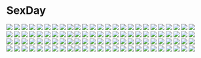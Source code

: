 # SexDay
![](https://konachan.com/jpeg/f8fe6fd3b6b0f464908e2dce87586aed/Konachan.com%20-%20134928%20blue%20blue_eyes%20blue_hair%20game_cg%20shindan_no_kekka_sore_wa_koi_no_yamai_desu.jpg)
![](https://konachan.com/image/9272c400649febf991b1896d8fd3a890/Konachan.com%20-%20257895%20aqua_eyes%20aqua_hair%20hatsune_miku%20long_hair%20skirt%20tie%20twintails%20vocaloid%20y.i._%28lave2217%29.jpg)
![](https://konachan.com/image/e90a83d71101162fcfd00c4d8e7f5d45/Konachan.com%20-%2020026%20cc%20code_geass%20kallen_stadtfeld.jpg)
![](https://konachan.com/jpeg/627d316bd4ed33c219c666bbc3db012b/Konachan.com%20-%2029105%20bloomers%20blue_eyes%20kobayashi_yuji%20neon_genesis_evangelion%20panties%20soryu_asuka_langley%20underboob%20underwear.jpg)
![](https://konachan.com/image/0417ea2ba9e09a0ea67bcb5f2de4cb53/Konachan.com%20-%2074748%20bra%20choker%20hatsune_miku%20hiiro_%28kikokico%29%20microphone%20necklace%20red_eyes%20twintails%20underwear%20vocaloid.jpg)
![](https://konachan.com/image/bfeb911c0755db8b30ea7736ed3c0b63/Konachan.com%20-%2027936%20black_hair%20blue_eyes%20feathers%20headband%20mai_otome_sifr%20purple_hair%20rena_sayers%20school_uniform%20sifr_fran%20space%20wings.jpg)
![](https://konachan.com/jpeg/c30c5674528b0297866fc5643e01a58d/Konachan.com%20-%20278132%20black_hair%20breasts%20cleavage%20corset%20dress%20fate_grand_order%20fate_%28series%29%20kusakanmuri%20long_hair%20murasaki_shikibu%20polychromatic%20purple_eyes%20umbrella.jpg)
![](https://konachan.com/jpeg/4c67da8d074d81998429f6d2764a29c1/Konachan.com%20-%20200646%20animal_ears%20ass%20bunny_ears%20bunnygirl%20cream_%28nipakupa%29%20dress%20hat%20houraisan_kaguya%20inaba_tewi%20panties%20skirt%20socks%20tail%20touhou%20underwear%20yagokoro_eirin.jpg)
![](https://konachan.com/image/d7e127d4dc57fc4158fabd4046d53018/Konachan.com%20-%2014254%20alphonse_elric%20edward_elric%20fullmetal_alchemist%20trisha_elric.jpg)
![](https://konachan.com/image/a9bceebe3e14eec848c773e9877c2d40/Konachan.com%20-%20132527%20chainsaw%20group%20gumi%20hatsune_miku%20kagamine_len%20kagamine_rin%20kaito%20kei-suwabe%20long_hair%20male%20meiko%20scarf%20short_hair%20skirt%20twintails%20vocaloid.jpg)
![](https://konachan.com/image/7188fae0eaf80cad7f489e93bafa7aee/Konachan.com%20-%206838%20long_hair%20shihou_matsuri%20skirt%20sola%20thighhighs.jpg)
![](https://konachan.com/image/150110df8823ecc18eb63179d6541006/Konachan.com%20-%2080724%20nagato_yuki%20suzumiya_haruhi_no_yuutsu%20swimsuit.jpg)
![](https://konachan.com/image/be78f8d122e52e34e545bdfe409d6e16/Konachan.com%20-%2065338%20baldr_sky%20blonde_hair%20blue_eyes%20breasts%20cleavage%20kikuchi_seiji%20kirishima_rain%20long_hair%20open_shirt%20panties%20underwear.jpg)
![](https://konachan.com/image/f09f1bad51b89dc557b76aaf1b5af5de/Konachan.com%20-%20247541%20blonde_hair%20blush%20breasts%20dress%20garter_belt%20green_eyes%20long_hair%20nipples%20no_bra%20nopan%20petals%20pussy%20skirt_lift%20thighhighs%20tiara%20uncensored%20watermark.jpg)
![](https://konachan.com/jpeg/b56393eb044400b9064eb80c6a985327/Konachan.com%20-%20240261%20animal_ears%20anthropomorphism%20blonde_hair%20blush%20breast_hold%20breasts%20cleavage%20cropped%20foxgirl%20kemono_friends%20long_hair%20tail%20tatapopo%20tears%20yellow_eyes.jpg)
![](https://konachan.com/image/f8493cd101e1f4e008f06e5eecbab5f9/Konachan.com%20-%2050923%20aisaka_taiga%20kushieda_minori%20toradora.jpg)
![](https://konachan.com/jpeg/634d8f173a7de69672c6ce3b778637ef/Konachan.com%20-%20192692%20breasts%20cleavage%20dress%20gakuen_butou_no_folklore%20goth-loli%20gray_hair%20lolita_fashion%20long_hair%20luna_lia%20mikado_futaba%20nopan%20twintails.jpg)
![](https://konachan.com/image/ed56a5e6e2c52a3e0ce1939a4b06c6e1/Konachan.com%20-%2076292%20chii%20chobits%20long_hair%20wings.jpg)
![](https://konachan.com/jpeg/b896f3d734f8ea47afd4e9246e5a3586/Konachan.com%20-%20198475%20anthropomorphism%20aqua_eyes%20barefoot%20haribote_%28tarao%29%20hat%20kantai_collection%20long_hair%20ro-500_%28kancolle%29%20u-511_%28kancolle%29%20uniform%20wet%20white_hair.jpg)
![](https://konachan.com/image/094ebd698dddd37fe93de7b6a292a352/Konachan.com%20-%20139002%20black_eyes%20black_hair%20blonde_hair%20mechagirl%20mononoke_%28empty%29%20red_eyes%20tagme%20weapon.jpg)
![](https://konachan.com/jpeg/82d62e56ea1bd76219a0a45fedce290f/Konachan.com%20-%20278484%20blue_eyes%20blue_hair%20boots%20bow%20candy%20chibi%20chocolate%20fang%20food%20gray_hair%20group%20heart%20long_hair%20milkpanda%20pink_eyes%20pocky%20twins%20vocaloid%20voiceroid.jpg)
![](https://konachan.com/image/23f9ee0d7a10fb9863333fdcffe031b5/Konachan.com%20-%20171971%20animal%20blue_hair%20boots%20crossover%20espeon%20flareon%20gloves%20jolteon%20pantyhose%20pekikokko%20pink_hair%20pokemon%20red_hair%20ribbons%20spear%20sylveon%20vaporeon%20weapon.jpg)
![](https://konachan.com/image/124ecfd3fb9a62213383358d8583ac5e/Konachan.com%20-%2055351%20building%20city%20clouds%20nobody%20scenic%20shouji_ayumu%20sky%20sunset.jpg)
![](https://konachan.com/image/54009f72b6bb6815ecda48602db4ed67/Konachan.com%20-%2054153%20animal_ears%20cherry_blossoms%20dress%20flowers%20hat%20mystia_lorelei%20pink_hair%20red_eyes%20short_hair%20touhou%20wings.jpg)
![](https://konachan.com/jpeg/4ade940c8b1873d0baea9d9e3891d93e/Konachan.com%20-%20301566%20annin_doufu%20blonde_hair%20building%20car%20city%20dress%20idolmaster%20idolmaster_cinderella_girls%20kiryuu_tsukasa%20long_hair%20necklace%20night%20purple_eyes.jpg)
![](https://konachan.com/image/76fa14aa6187fb6881a32da14126f7f2/Konachan.com%20-%2011606%20bubbles%20noda_megumi%20nodame_cantabile.jpg)
![](https://konachan.com/image/7317726c0e970469280e95452cde6761/Konachan.com%20-%2029977%20hidamari_sketch%20hiro%20miyako%20sae%20ume%20yuno.jpg)
![](https://konachan.com/image/3a64acc1d783082efd2ee23678ec07c4/Konachan.com%20-%2090089%20arcueid_brunestud%20shingetsutan_tsukihime.jpg)
![](https://konachan.com/image/45c17c5b1891687304f22264c2314021/Konachan.com%20-%2071029%20caffein%20dark_skin%20red_eyes%20vocaloid%20white_hair%20yowane_haku.jpg)
![](https://konachan.com/jpeg/9dbb531274d8268ae5ca3f3b92f3f526/Konachan.com%20-%20160330%20blush%20breast_grab%20breasts%20chuablesoft%20game_cg%20gray_hair%20long_hair%20lovera_bride%20nipples%20purple_eyes%20sasha_%28lovera_bride%29%20takano_yuki%20topless%20towel.jpg)
![](https://konachan.com/image/515c27477f42bc720204170c33a3396b/Konachan.com%20-%20120909%20black_hair%20breasts%20censored%20nipples%20nude%20pubic_hair%20purple_eyes%20sex%20tagme%20twintails.jpg)
![](https://konachan.com/image/ac029f5455d01716ff69acb5090ee1b6/Konachan.com%20-%20208159%20all_male%20blue_eyes%20blue_hair%20cherry%20food%20fruit%20hmniao%20ice_cream%20koro-sensei%20male%20shiota_nagisa%20skirt%20strawberry%20thighhighs%20trap%20wristwear.jpg)
![](https://konachan.com/image/353c1f044bb3ee437538eee309f2e498/Konachan.com%20-%20254158%20anthropomorphism%20breasts%20brown_eyes%20brown_hair%20cum%20girls_frontline%20gloves%20jehyun%20navel%20nipples%20open_shirt%20panties%20pantyhose%20short_hair%20underwear.jpg)
![](https://konachan.com/jpeg/8db693d62fe5f622c5ae744d4effa25a/Konachan.com%20-%20224401%20akabeisoft3%20bed%20black_hair%20breasts%20cameltoe%20game_cg%20kisaragi_reina%20long_hair%20navel%20nipples%20no_bra%20panties%20red_eyes%20spread_legs%20topless%20underwear.jpg)
![](https://konachan.com/jpeg/fb850aae23a1c78651a654f4adc1f7d7/Konachan.com%20-%20202360%20brown_hair%20hidaka_ai%20idolmaster%20ima_%28lm_ew%29%20microphone%20red_eyes%20short_hair%20the_idolmaster_dearly_stars.jpg)
![](https://konachan.com/image/39b62f04e9bd9d56bbe52139cef30be4/Konachan.com%20-%20174917%20gon_%28gororingo%29%20headphones%20vocaloid%20voiceroid%20yuzuki_yukari.jpg)
![](https://konachan.com/image/0c2e36cf61fdb554cecd59caf4b2077f/Konachan.com%20-%20267335%20anmi%20brown_hair%20flowers%20long_hair%20original%20pink_eyes%20ponytail%20reflection%20water.jpg)
![](https://konachan.com/image/8bf560ed3297bfa9539d1b87a2a41175/Konachan.com%20-%2022892%20anemone%20dominic_sorel%20eureka_seven.jpg)
![](https://konachan.com/jpeg/10e0ef6c8867f347572b0cd122692c6e/Konachan.com%20-%2031017%20kiyal%20tengen_toppa_gurren_lagann%20yoko_littner.jpg)
![](https://konachan.com/jpeg/cf9e6b03641af959ca50905d00f335d0/Konachan.com%20-%20270481%20blonde_hair%20blush%20breasts%20censored%20game_cg%20long_hair%20navel%20nipples%20nude%20pussy%20pussy_juice%20sex%20tagme_%28artist%29%20tagme_%28character%29%20twintails.jpg)
![](https://konachan.com/jpeg/7a75534cb19b56c506c9a474d0692e35/Konachan.com%20-%20129331%20genderswap%20group%20school_uniform%20uta_no_prince-sama%20utaoka_%2823com%29.jpg)
![](https://konachan.com/jpeg/7f2551c4fbeaafd79928ff1c4771a0c8/Konachan.com%20-%20209955%20black_hair%20blue_eyes%20equal%20loli%20short_hair%20skirt%20thighhighs%20zettai_ryouiki.jpg)
![](https://konachan.com/jpeg/959b81bc4f0f83dacb3c9b118a31fcc1/Konachan.com%20-%20211466%20game_cg%20houjou_akito%20ichiha_nia%20male%20pink_eyes%20pink_hair%20short_hair%20touhikou_game%20yasuyuki.jpg)
![](https://konachan.com/image/8598045ab2ad8d4aedf9675bcc92e915/Konachan.com%20-%20105658%20hirasawa_yui%20k-on%21%20school_uniform%20tatekawa_mako.jpg)
![](https://konachan.com/image/da2ba1f7220c7e03ffcb4b652429363e/Konachan.com%20-%20243320%20ass%20braids%20breasts%20building%20cameltoe%20camera%20city%20clouds%20kneehighs%20panties%20pink_eyes%20school_uniform%20short_hair%20skirt%20sky%20train%20underwear%20v-mag.jpg)
![](https://konachan.com/jpeg/3b976762e454ac4eedb2378ea964c998/Konachan.com%20-%20153292%20aqua_eyes%20aqua_hair%20bed%20doll%20essagna%20game_console%20glasses%20headphones%20long_hair.jpg)
![](https://konachan.com/jpeg/a4d12b1940fd30fba923a93cb0485bc4/Konachan.com%20-%20148911%20black_hair%20blush%20breasts%20censored%20game_cg%20lactation%20long_hair%20nipples%20nude%20onsen%20penis%20pink_eyes%20pussy%20sex%20snow%20snowman%20squeez%20water%20wet%20yuibi.jpg)
![](https://konachan.com/image/031e5ab2c35607c364de892706d4447e/Konachan.com%20-%2075904%20hatsune_miku%20twintails%20vocaloid.jpg)
![](https://konachan.com/image/14c20d60a0dab00bb1d952227ebfc6d0/Konachan.com%20-%20153604%20blonde_hair%20boots%20braids%20green_eyes%20green_hair%20hat%20long_hair%20miko%20purple_hair%20red_eyes%20risutaru%20rope%20short_hair%20thighhighs%20touhou%20yellow_eyes.jpg)
![](https://konachan.com/jpeg/b8016f78b64ae126f58e360c4b09425d/Konachan.com%20-%20123416%20amami_haruka%20ass%20idolmaster%20kisaragi_chihaya%20swimsuit%20tanaka_shoutarou.jpg)
![](https://konachan.com/image/86629faf49103cad1d076f0c0e62a332/Konachan.com%20-%2016302%20saya_no_uta.jpg)
![](https://konachan.com/image/0c06c4445ded9cfac772fafa29952dc7/Konachan.com%20-%20195655%202girls%20animal_ears%20aqua_eyes%20bikini_top%20black_hair%20breasts%20brown_hair%20catgirl%20cleavage%20fang%20green_eyes%20kimura_%28ykimu%29%20long_hair%20navel%20original%20tail.jpg)
![](https://konachan.com/jpeg/b82ffffd0e1214e068e78128827efbbd/Konachan.com%20-%20219999%20golden_darkness%20group%20kotegawa_yui%20kurosaki_mea%20loli%20master_nemesis%20nana_asta_deviluke%20sairenji_haruna%20scan%20to_love_ru%20yabuki_kentarou%20yuuki_mikan.jpg)
![](https://konachan.com/jpeg/0613ab45cfa14f22b2c527e5c3a6c624/Konachan.com%20-%20130271%20air%20kamio_misuzu%20key%20kirishima_kano%20ribbons%20sky%20tohno_minagi.jpg)
![](https://konachan.com/jpeg/338d9a78d5b990839f7dc59893f08fc4/Konachan.com%20-%20203473%20butterfly%20hat%20motomiya_mitsuki%20petals%20pink_hair%20saigyouji_yuyuko%20touhou.jpg)
![](https://konachan.com/image/c3c716c20b36d93ef625168ee6175fdc/Konachan.com%20-%20299395%20blue_eyes%20blue_hair%20dress%20gloves%20hat%20short_hair%20suntory%20suntory_nomu%20umbrella%20yasukura_%28shibu11%29.jpg)
![](https://konachan.com/jpeg/9ceb7bc5fec075c01389a924cfe974de/Konachan.com%20-%20271476%20ass%20azur_lane%20blue_eyes%20bunny_ears%20clouds%20cropped%20drink%20gloves%20group%20loli%20long_hair%20nidy-2d-%20red_eyes%20scan%20short_hair%20sky%20tail%20weapon%20white_hair%20wink.jpg)
![](https://konachan.com/image/ca0405c2fc5c7338213c4ca2e0dfb3b1/Konachan.com%20-%2055657%20kagamine_len%20kagamine_rin%20male%20vocaloid%20wool.jpg)
![](https://konachan.com/image/95d1aacd89a216d307b184c3b54a4042/Konachan.com%20-%20119537%20bed%20blonde_hair%20blue_eyes%20game_cg%20haruka_ruha%20long_hair%20pulltop%20shinsei_ni_shite_okasubekarazu%20watari_masahito.jpg)
![](https://konachan.com/image/47074c79ad05a04c87e189b3e85c82dc/Konachan.com%20-%2079213%20dress%20gothic%20gray_hair%20long_hair%20original%20red_eyes%20scan%20shiitake%20wings.jpg)
![](https://konachan.com/jpeg/d55a13a3a53e05d2f26dd0cfc4ef36d7/Konachan.com%20-%20149207%20bed%20blue_hair%20blush%20bra%20breasts%20cube%20game_cg%20green_eyes%20kanekiyo_miwa%20kurano_ema%20loli%20long_hair%20navel%20nipples%20open_shirt%20panties%20underwear.jpg)
![](https://konachan.com/image/515fdc3419506bf4869f7a7316f55a6c/Konachan.com%20-%20219480%20anthropomorphism%20aqua_eyes%20blonde_hair%20bow%20breasts%20cat_smile%20cleavage%20dress%20headband%20headdress%20jayce_%28shinmai%29%20long_hair%20rensouhou-chan%20wedding_attire.jpg)
![](https://konachan.com/jpeg/ad050fcb789a8733aeabe5a67bd3bdb9/Konachan.com%20-%20165664%20black_hair%20book%20hat%20himekaidou_hatate%20ideolo%20purple_eyes%20thighhighs%20touhou.jpg)
![](https://konachan.com/image/7cc9e12a913bc75c94d03cbc2d45870f/Konachan.com%20-%20284977%20anthropomorphism%20ass%20barefoot%20bath%20bathtub%20blush%20brown_hair%20green_eyes%20group%20loli%20navel%20nude%20ooi_%28kancolle%29%20purple_eyes%20purple_hair%20short_hair%20water.jpg)
![](https://konachan.com/image/4bc27fd6c1a4e7051e1db5ebd51d43d4/Konachan.com%20-%20191072%202girls%20bicolored_eyes%20brown_hair%20fukuji_mihoko%20kneehighs%20long_hair%20pantyhose%20purple_eyes%20red_hair%20saki%20school_uniform%20skirt%20takei_hisa%20tokumi_yuiko.jpg)
![](https://konachan.com/image/d54937180ee5a6163e52384f831fb2a0/Konachan.com%20-%20192296%20komeiji_satori%20pink_eyes%20red_eyes%20seeker%20short_hair%20skirt%20socks%20touhou%20wink.jpg)
![](https://konachan.com/jpeg/092f8763328ad94512e93ed1c2f3a75a/Konachan.com%20-%20262332%20animal%20blush%20braids%20clouds%20green_eyes%20melanie_%28studio_elan%29%20necklace%20pink_hair%20rimuu%20short_hair%20sky%20studio_elan.jpg)
![](https://konachan.com/image/20f6ed237edb5c26fb37ad001f995ac4/Konachan.com%20-%208701%20alvis_hamilton%20last_exile.jpg)
![](https://konachan.com/jpeg/d0ee93ae03421d1968e3b5de7168a35f/Konachan.com%20-%20147863%20ass%20breasts%20game_cg%20marushin_%28denwa0214%29%20nipples%20panties%20pink_hair%20school_uniform%20shirato_usagi%20spocon%21%20thighhighs%20twintails%20underwear.jpg)
![](https://konachan.com/image/ceb90b0af3b4350de06b67e02ef77faf/Konachan.com%20-%2032818%20drink%20mitsumi_misato%20summer%20swimsuit%20tagme.jpg)
![](https://konachan.com/image/103f80c8eb1bccdc9a19670c93fd1ca7/Konachan.com%20-%20194809%20barefoot%20brown_hair%20clouds%20glasses%20original%20school_uniform%20short_hair%20skirt%20sky%20water%20yuu_%28plasm%29.jpg)
![](https://konachan.com/jpeg/b6c1b09e2344208e7af53bd5746e169c/Konachan.com%20-%20270074%20animal%20black_hair%20cape%20chino_machiko%20choker%20flowers%20hat%20japanese_clothes%20kimono%20long_hair%20mage%20magic%20original%20red_eyes%20waifu2x%20wand%20witch%20witch_hat.jpg)
![](https://konachan.com/image/6f559c17bff273310530060d2efa928b/Konachan.com%20-%20103574%20katana%20red_hair%20sword%20tagme%20thighhighs%20weapon.jpg)
![](https://konachan.com/image/01126cb6439fea0531e6ef5e1aecd024/Konachan.com%20-%20153856%20angel_beats%21%20blush%20hinata_hideki%20hizuno%20nakamura_yuri%20noda%20wink.jpg)
![](https://konachan.com/image/e3d0f68a7eecc2d731337dbf1e158ca4/Konachan.com%20-%2084579%202girls%20apron%20blonde_hair%20blush%20breast_grab%20breasts%20kazakura%20nipples%20purple_eyes%20purple_hair%20tagme%20tears%20yellow_eyes%20yuri.jpg)
![](https://konachan.com/jpeg/cd948669d96cf846ee028330f5c26239/Konachan.com%20-%20218577%20aliasing%20all_male%20brown_hair%20demon%20drink%20hoozuki%20hoozuki_no_reitetsu%20horns%20male%20rots_real%20short_hair%20wristwear.jpg)
![](https://konachan.com/jpeg/c9af09df180fe0ab8a176ab5ac7b4473/Konachan.com%20-%20294967%20animal_ears%20anthropomorphism%20bow%20brown_hair%20dress%20fang%20green_eyes%20headdress%20lolita_fashion%20original%20short_hair%20yuzuyomogi.jpg)
![](https://konachan.com/image/2ad0b89a6932cb2088bdddcafa257972/Konachan.com%20-%20139684%20asama_tomo%20bicolored_eyes%20bikini%20breasts%20cleavage%20kyoukai_senjou_no_horizon%20long_hair%20nora_%28otome70121%29%20swimsuit.jpg)
![](https://konachan.com/image/4b4881994dab49132c826d67ab60e4ce/Konachan.com%20-%20116204%20bandaid%20black_hair%20blush%20breasts%20brown_eyes%20brown_hair%20k-on%21%20long_hair%20nakano_azusa%20nipples%20no_bra%20open_shirt%20panties%20shouji_ayumu%20skirt%20underwear.jpg)
![](https://konachan.com/image/7c97982bc0a9e249be80c3661a01c55a/Konachan.com%20-%2073374%20black_hair%20blush%20brown_eyes%20brown_hair%20durarara%21%21%20glasses%20group%20hat%20long_hair%20male%20pantyhose%20red_eyes%20ribbons%20short_hair%20skirt%20suit%20tanaka_tom%20vorona.jpg)
![](https://konachan.com/image/9eb535a69095752a7e3bb4ebfba3587c/Konachan.com%20-%2012070%20chii%20chobits%20clamp.jpg)
![](https://konachan.com/jpeg/1a3a31c5759e95cf0f601cd440de9033/Konachan.com%20-%2096526%20animal_ears%20aqua_hair%20catgirl%20chibi%20hatsune_miku%20suzunonaruki%20tail%20twintails%20vocaloid.jpg)
![](https://konachan.com/image/5a3b892b5434b3decacb0a2a2be63fcc/Konachan.com%20-%2051591%20chii%20chobits%20scan.jpg)
![](https://konachan.com/image/5c24b0268886fc5f3462e45cf293742f/Konachan.com%20-%2097626%20fan%20mario_wibisono%20petals%20white_hair.jpg)
![](https://konachan.com/jpeg/8549da5218591b1788743269c71afd7d/Konachan.com%20-%20297130%20blue_eyes%20blue_hair%20blush%20cropped%20garter_belt%20gloves%20long_hair%20original%20panties%20petals%20ribbons%20scan%20sousouman%20stockings%20underwear%20watermark.jpg)
![](https://konachan.com/image/98efa92c76c68d48a7e82954e90b1808/Konachan.com%20-%20208408%20autumn%20blue_eyes%20breasts%20cleavage%20game-style%20gray_hair%20leaves%20logo%20long_hair%20onsen%20rubber_duck%20tomose_shunsaku%20towel%20water.jpg)
![](https://konachan.com/image/5d8ddd75838248ae84d467a25834d46e/Konachan.com%20-%2049958%20artoria_pendragon_%28all%29%20fate_%28series%29%20fate_stay_night%20gilgamesh%20saber%20tagme.jpg)
![](https://konachan.com/image/d93de1ea87366d4fe59c781f3d42af36/Konachan.com%20-%20122684%20chibi%20oza_watto%20working%21%21%20yamada_aoi%20zoom_layer.jpg)
![](https://konachan.com/image/1cb3fbe54a03eb40839380fbdd04ff66/Konachan.com%20-%2044886%20aqua_hair%20blue_eyes%20hatsune_miku%20long_hair%20megurine_luka%20pink_hair%20skirt%20thighhighs%20twintails%20vocaloid.jpg)
![](https://konachan.com/image/9758e6734e9ed33ddc46261235d815ca/Konachan.com%20-%20175977%20blue_hair%20remilia_scarlet%20thighhighs%20touhou%20vampire%20wa_sakaidera_umeko%20wings.jpg)
![](https://konachan.com/jpeg/4926bccd79a85debf32d20dcc5c4e294/Konachan.com%20-%20142165%20astronauts%20blonde_hair%20blush%20censored%20erect%21%20fingering%20game_cg%20masturbation%20panties%20piromizu%20pussy%20pussy_juice%20thighhighs%20twintails%20underwear.jpg)
![](https://konachan.com/image/d25c12cc7c73d88a22573863ae52b913/Konachan.com%20-%20297639%20animal_ears%20domco%20forest%20landscape%20long_hair%20original%20scenic%20signed%20tail%20tree%20water%20white_hair.jpg)
![](https://konachan.com/image/a1725663abbbde07c34d86f6f7fde589/Konachan.com%20-%20160946%20eufonie%20eve_elaine_austin%20jpeg_artifacts%20kamishiro_touko%20koiken_otome%20school_uniform%20someya_yuzu%20tateha%20yasukuni_akane.jpg)
![](https://konachan.com/jpeg/024d2a0b4f94ef53cbd07a8f439cc1db/Konachan.com%20-%20107743%20armor%20blue_eyes%20kisaki_mio%20komori_kei%20pink_hair%20short_hair%20skirt%20walkure_romanze.jpg)
![](https://konachan.com/image/455177f953ddc8d12dfdd3f5e4fca916/Konachan.com%20-%2021842%20azumanga_daioh%20breasts%20cleavage%20kagura%20mihama_chiyo%20takino_tomo%20tan_lines.jpg)
![](https://konachan.com/jpeg/d2393bb65f7ea0521ec730358037e157/Konachan.com%20-%20232692%20anchor%20armor%20boots%20bow%20brown_hair%20chain%20clockwork_planet%20dress%20loli%20pantyhose%20red_eyes%20short_hair%20teddy_bear%20yomena.jpg)
![](https://konachan.com/image/a2d8659aa5b3590ae3ba377ece0aa1d4/Konachan.com%20-%20220137%20aircraft%20aki_%28akisora_hiyori%29%20brown_hair%20clouds%20combat_vehicle%20fire%20long_hair%20original%20ruins%20school_uniform%20sky%20thighhighs%20torn_clothes.jpg)
![](https://konachan.com/image/de6f38c545257644936114c1ed8e223d/Konachan.com%20-%20224721%20aliasing%20animal_ears%20barefoot%20blush%20breasts%20cleavage%20foxgirl%20original%20tail%20tsukamoto_rinichirou%20underwear.jpg)
![](https://konachan.com/image/65c25070933d99ef34aeffd9abac5c05/Konachan.com%20-%2072662%20ga-rei_zero%20tsuchimiya_kagura.jpg)
![](https://konachan.com/image/8bf7fb81fe4f8cef4c973abf3b731ab2/Konachan.com%20-%2071959%20black_hair%20camera%20hat%20red_eyes%20shameimaru_aya%20short_hair%20skirt%20tie%20touhou%20wings.jpg)
